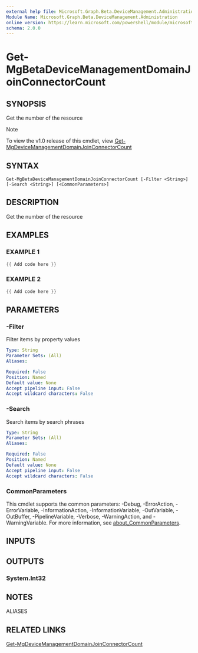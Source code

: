 ```yaml
---
external help file: Microsoft.Graph.Beta.DeviceManagement.Administration-help.xml
Module Name: Microsoft.Graph.Beta.DeviceManagement.Administration
online version: https://learn.microsoft.com/powershell/module/microsoft.graph.beta.devicemanagement.administration/get-mgbetadevicemanagementdomainjoinconnectorcount
schema: 2.0.0
---
```


# Get-MgBetaDeviceManagementDomainJoinConnectorCount

## SYNOPSIS
Get the number of the resource

> [!NOTE]
> To view the v1.0 release of this cmdlet, view [Get-MgDeviceManagementDomainJoinConnectorCount](/powershell/module/Microsoft.Graph.DeviceManagement.Administration/Get-MgDeviceManagementDomainJoinConnectorCount?view=graph-powershell-v1.0)

## SYNTAX

```
Get-MgBetaDeviceManagementDomainJoinConnectorCount [-Filter <String>] [-Search <String>] [<CommonParameters>]
```

## DESCRIPTION
Get the number of the resource

## EXAMPLES

### EXAMPLE 1
```powershell
{{ Add code here }}
```

### EXAMPLE 2
```powershell
{{ Add code here }}
```

## PARAMETERS

### -Filter
Filter items by property values

```yaml
Type: String
Parameter Sets: (All)
Aliases:

Required: False
Position: Named
Default value: None
Accept pipeline input: False
Accept wildcard characters: False
```

### -Search
Search items by search phrases

```yaml
Type: String
Parameter Sets: (All)
Aliases:

Required: False
Position: Named
Default value: None
Accept pipeline input: False
Accept wildcard characters: False
```

### CommonParameters
This cmdlet supports the common parameters: -Debug, -ErrorAction, -ErrorVariable, -InformationAction, -InformationVariable, -OutVariable, -OutBuffer, -PipelineVariable, -Verbose, -WarningAction, and -WarningVariable. For more information, see [about_CommonParameters](http://go.microsoft.com/fwlink/?LinkID=113216).

## INPUTS

## OUTPUTS

### System.Int32
## NOTES

ALIASES

## RELATED LINKS
[Get-MgDeviceManagementDomainJoinConnectorCount](/powershell/module/Microsoft.Graph.DeviceManagement.Administration/Get-MgDeviceManagementDomainJoinConnectorCount?view=graph-powershell-v1.0)
